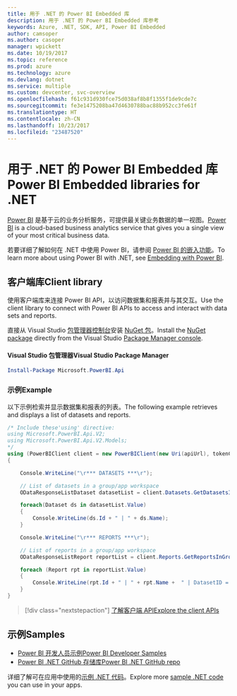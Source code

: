 ```yaml
---
title: 用于 .NET 的 Power BI Embedded 库
description: 用于 .NET 的 Power BI Embedded 库参考
keywords: Azure, .NET, SDK, API, Power BI Embedded
author: camsoper
ms.author: casoper
manager: wpickett
ms.date: 10/19/2017
ms.topic: reference
ms.prod: azure
ms.technology: azure
ms.devlang: dotnet
ms.service: multiple
ms.custom: devcenter, svc-overview
ms.openlocfilehash: f61c931d930fce75d038af8b8f1355f1de9cde7c
ms.sourcegitcommit: fe3e1475208ba47d4630788bac88b952cc3fe61f
ms.translationtype: HT
ms.contentlocale: zh-CN
ms.lasthandoff: 10/23/2017
ms.locfileid: "23487520"
---
```

# <a name="power-bi-embedded-libraries-for-net"></a><span data-ttu-id="26544-104">用于 .NET 的 Power BI Embedded 库</span><span class="sxs-lookup"><span data-stu-id="26544-104">Power BI Embedded libraries for .NET</span></span>

<span data-ttu-id="26544-105">[Power BI](https://powerbi.microsoft.com/) 是基于云的业务分析服务，可提供最关键业务数据的单一视图。</span><span class="sxs-lookup"><span data-stu-id="26544-105">[Power BI](https://powerbi.microsoft.com/) is a cloud-based business analytics service that gives you a single view of your most critical business data.</span></span>

<span data-ttu-id="26544-106">若要详细了解如何在 .NET 中使用 Power BI，请参阅 [Power BI 的嵌入功能](https://powerbi.microsoft.com/en-us/documentation/powerbi-developer-embedding/)。</span><span class="sxs-lookup"><span data-stu-id="26544-106">To learn more about using Power BI with .NET, see [Embedding with Power BI](https://powerbi.microsoft.com/en-us/documentation/powerbi-developer-embedding/).</span></span>

## <a name="client-library"></a><span data-ttu-id="26544-107">客户端库</span><span class="sxs-lookup"><span data-stu-id="26544-107">Client library</span></span>

<span data-ttu-id="26544-108">使用客户端库来连接 Power BI API，以访问数据集和报表并与其交互。</span><span class="sxs-lookup"><span data-stu-id="26544-108">Use the client library to connect with Power BI APIs to access and interact with data sets and reports.</span></span>

<span data-ttu-id="26544-109">直接从 Visual Studio [包管理器控制台][PackageManager]安装 [NuGet 包](https://www.nuget.org/packages/Microsoft.PowerBI.Api)。</span><span class="sxs-lookup"><span data-stu-id="26544-109">Install the [NuGet package](https://www.nuget.org/packages/Microsoft.PowerBI.Api) directly from the Visual Studio [Package Manager console][PackageManager].</span></span>

#### <a name="visual-studio-package-manager"></a><span data-ttu-id="26544-110">Visual Studio 包管理器</span><span class="sxs-lookup"><span data-stu-id="26544-110">Visual Studio Package Manager</span></span>

```powershell
Install-Package Microsoft.PowerBI.Api
```

### <a name="example"></a><span data-ttu-id="26544-111">示例</span><span class="sxs-lookup"><span data-stu-id="26544-111">Example</span></span>

<span data-ttu-id="26544-112">以下示例检索并显示数据集和报表的列表。</span><span class="sxs-lookup"><span data-stu-id="26544-112">The following example retrieves and displays a list of datasets and reports.</span></span>

```csharp
/* Include these'using' directive:
using Microsoft.PowerBI.Api.V2;
using Microsoft.PowerBI.Api.V2.Models;
*/
using (PowerBIClient client = new PowerBIClient(new Uri(apiUrl), tokenCredentials))
{

    Console.WriteLine("\r*** DATASETS ***\r");

    // List of datasets in a group/app workspace
    ODataResponseListDataset datasetList = client.Datasets.GetDatasetsInGroup(groupId);

    foreach(Dataset ds in datasetList.Value)
    {
        Console.WriteLine(ds.Id + " | " + ds.Name);
    }

    Console.WriteLine("\r*** REPORTS ***\r");

    // List of reports in a group/app workspace
    ODataResponseListReport reportList = client.Reports.GetReportsInGroup(groupId);

    foreach (Report rpt in reportList.Value)
    {
        Console.WriteLine(rpt.Id + " | " + rpt.Name +  " | DatasetID = " + rpt.DatasetId);
    }
}
```

> [!div class="nextstepaction"]
> [<span data-ttu-id="26544-113">了解客户端 API</span><span class="sxs-lookup"><span data-stu-id="26544-113">Explore the client APIs</span></span>](https://powerbi.microsoft.com/documentation/powerbi-developer-rest-api-reference/)

## <a name="samples"></a><span data-ttu-id="26544-114">示例</span><span class="sxs-lookup"><span data-stu-id="26544-114">Samples</span></span>

* [<span data-ttu-id="26544-115">Power BI 开发人员示例</span><span class="sxs-lookup"><span data-stu-id="26544-115">Power BI Developer Samples</span></span>](https://github.com/Microsoft/PowerBI-Developer-Samples)
* [<span data-ttu-id="26544-116">Power BI .NET GitHub 存储库</span><span class="sxs-lookup"><span data-stu-id="26544-116">Power BI .NET GitHub repo</span></span>](https://github.com/Microsoft/PowerBI-CSharp)

<span data-ttu-id="26544-117">详细了解可在应用中使用的[示例 .NET 代码](https://azure.microsoft.com/resources/samples/?platform=dotnet)。</span><span class="sxs-lookup"><span data-stu-id="26544-117">Explore more [sample .NET code](https://azure.microsoft.com/resources/samples/?platform=dotnet) you can use in your apps.</span></span>

[PackageManager]: https://docs.microsoft.com/nuget/tools/package-manager-console
